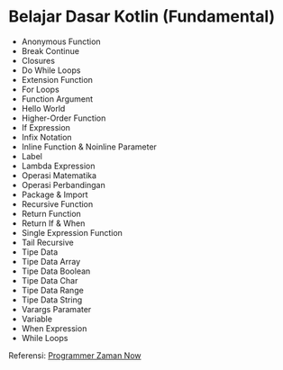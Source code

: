 # Belajar Dasar Kotlin (Fundamental)
* Anonymous Function
* Break Continue
* Closures
* Do While Loops
* Extension Function
* For Loops
* Function Argument
* Hello World
* Higher-Order Function
* If Expression
* Infix Notation
* Inline Function & Noinline Parameter
* Label
* Lambda Expression
* Operasi Matematika
* Operasi Perbandingan
* Package & Import
* Recursive Function
* Return Function
* Return If & When
* Single Expression Function
* Tail Recursive
* Tipe Data
* Tipe Data Array
* Tipe Data Boolean
* Tipe Data Char
* Tipe Data Range
* Tipe Data String
* Varargs Paramater
* Variable
* When Expression
* While Loops

Referensi:  [Programmer Zaman Now](https://www.youtube.com/ProgrammerZamanNow)
